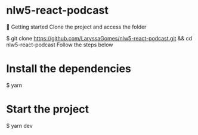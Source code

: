 ﻿# nlw5-react-podcast
🚀 Getting started
Clone the project and access the folder

$ git clone https://github.com/LaryssaGomes/nlw5-react-podcast.git && cd nlw5-react-podcast
Follow the steps below

# Install the dependencies
$ yarn

# Start the project
$ yarn dev

